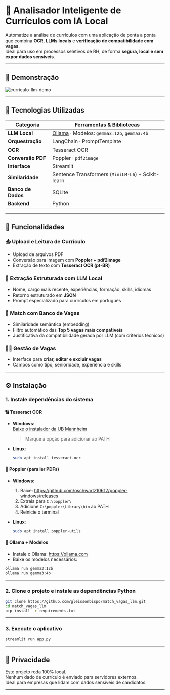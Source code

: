 # 🤖 Analisador Inteligente de Currículos com IA Local

Automatize a análise de currículos com uma aplicação de ponta a ponta que combina **OCR**, **LLMs locais** e **verificação de compatibilidade com vagas**.  
Ideal para uso em processos seletivos de RH, de forma **segura, local e sem expor dados sensíveis**.

---

## 🚀 Demonstração

![curriculo-llm-demo](/match_vagas.gif)

---

## 🧰 Tecnologias Utilizadas

| Categoria            | Ferramentas & Bibliotecas                                          |
|----------------------|--------------------------------------------------------------------|
| **LLM Local**        | [Ollama](https://ollama.com) · Modelos: `gemma3:12b`, `gemma3:4b`  |
| **Orquestração**     | LangChain · PromptTemplate                                         |
| **OCR**              | Tesseract OCR                                                      |
| **Conversão PDF**    | Poppler · `pdf2image`                                              |
| **Interface**        | Streamlit                                                          |
| **Similaridade**     | Sentence Transformers (`MiniLM-L6`) + Scikit-learn                |
| **Banco de Dados**   | SQLite                                                             |
| **Backend**          | Python                                                             |

---

## 🧱 Funcionalidades

### 📥 Upload e Leitura de Currículo
- Upload de arquivos PDF
- Conversão para imagem com **Poppler + pdf2image**
- Extração de texto com **Tesseract OCR (pt-BR)**

### 🧠 Extração Estruturada com LLM Local
- Nome, cargo mais recente, experiências, formação, skills, idiomas
- Retorno estruturado em **JSON**
- Prompt especializado para currículos em português

### 🧮 Match com Banco de Vagas
- Similaridade semântica (embedding)
- Filtro automático das **Top 5 vagas mais compatíveis**
- Justificativa da compatibilidade gerada por LLM (com critérios técnicos)

### 🧑‍💼 Gestão de Vagas
- Interface para **criar, editar e excluir vagas**
- Campos como tipo, senioridade, experiência e skills

---

## ⚙️ Instalação

### 1. Instale dependências do sistema

#### 🔠 Tesseract OCR

- **Windows**:  
  [Baixe o instalador da UB Mannheim](https://github.com/UB-Mannheim/tesseract/wiki)  
  > Marque a opção para adicionar ao PATH

- **Linux**:
  ```bash
  sudo apt install tesseract-ocr
  ```

#### 📄 Poppler (para ler PDFs)

- **Windows**:
  1. Baixe: https://github.com/oschwartz10612/poppler-windows/releases  
  2. Extraia para `C:\poppler\`  
  3. Adicione `C:\poppler\Library\bin` ao PATH  
  4. Reinicie o terminal

- **Linux**:
  ```bash
  sudo apt install poppler-utils
  ```

#### 🤖 Ollama + Modelos

- Instale o Ollama: https://ollama.com  
- Baixe os modelos necessários:

```bash
ollama run gemma3:12b
ollama run gemma3:4b
```

---

### 2. Clone o projeto e instale as dependências Python

```bash
git clone https://github.com/gleissonbispo/match_vagas_llm.git
cd match_vagas_llm
pip install -r requirements.txt
```

---

### 3. Execute o aplicativo

```bash
streamlit run app.py
```

---

## 🔐 Privacidade

Este projeto roda 100% local.  
Nenhum dado de currículo é enviado para servidores externos.  
Ideal para empresas que lidam com dados sensíveis de candidatos.

---
